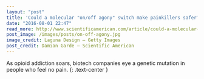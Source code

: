 ```yaml
---
layout: "post"
title: 'Could a molecular "on/off agony" switch make painkillers safer?'
date: "2016-08-01 22:47"
read_more: http://www.scientificamerican.com/article/could-a-molecular-on-off-agony-switch-make-painkillers-safer/
post_image: /images/posts/on-off-agony.jpg
image_credit: Laguna Design – Getty Images
post_credit: Damian Garde – Scientific American
---
```

As opioid addiction soars, biotech companies eye a genetic mutation in people who feel no pain.
{: .text-center }

